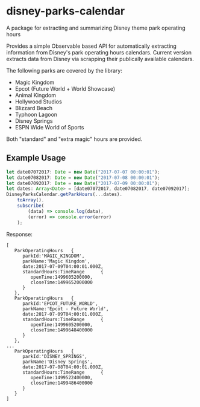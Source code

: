 # disney-parks-calendar
A package for extracting and summarizing Disney theme park operating hours

Provides a simple Observable based API for automatically extracting information from Disney's park operating hours calendars.  Current version extracts data from Disney via scrapping their publically available calendars.

The following parks are covered by the library:
* Magic Kingdom
* Epcot (Future World + World Showcase)
* Animal Kingdom
* Hollywood Studios
* Blizzard Beach
* Typhoon Lagoon
* Disney Springs
* ESPN Wide World of Sports

Both "standard" and "extra magic" hours are provided.

## Example Usage
```typescript
let date07072017: Date = new Date("2017-07-07 00:00:01");
let date07082017: Date = new Date("2017-07-08 00:00:01");
let date07092017: Date = new Date("2017-07-09 00:00:01");
let dates: Array<Date> = [date07072017, date07082017, date07092017];
DisneyParksCalendar.getParkHours(...dates).
    toArray().
    subscribe(
        (data) => console.log(data),
        (error) => console.error(error)
    );
```

Response:

```
[
   ParkOperatingHours   {
      parkId:'MAGIC_KINGDOM',
      parkName:'Magic Kingdom',
      date:2017-07-09T04:00:01.000Z,
      standardHours:TimeRange      {
         openTime:1499605200000,
         closeTime:1499652000000
      }
   },
   ParkOperatingHours   {
      parkId:'EPCOT_FUTURE_WORLD',
      parkName:'Epcot - Future World',
      date:2017-07-09T04:00:01.000Z,
      standardHours:TimeRange      {
         openTime:1499605200000,
         closeTime:1499648400000
      }
   },
...
   ParkOperatingHours   {
      parkId:'DISNEY_SPRINGS',
      parkName:'Disney Springs',
      date:2017-07-08T04:00:01.000Z,
      standardHours:TimeRange      {
         openTime:1499522400000,
         closeTime:1499486400000
      }
   }
]
```
